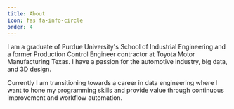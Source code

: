 ```yaml
---
title: About
icon: fas fa-info-circle
order: 4
---
```


I am a graduate of Purdue University's School of Industrial Engineering and a former Production Control Engineer contractor at Toyota Motor Manufacturing Texas. I have a passion for the automotive industry, big data, and 3D design. 

Currently I am  transitioning towards a career in data engineering where I want to hone my programming skills and provide value through continuous improvement and workflow automation. 
